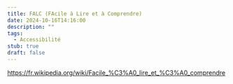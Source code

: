 ```yaml
---
title: FALC (FAcile à Lire et à Comprendre)
date: 2024-10-16T14:16:00
description: ""
tags:
  - Accessibilité
stub: true
draft: false
---
```

https://fr.wikipedia.org/wiki/Facile_%C3%A0_lire_et_%C3%A0_comprendre
